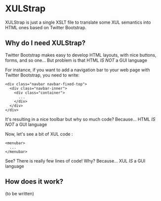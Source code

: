 XULStrap
========

XULStrap is just a single XSLT file to translate some XUL semantics into HTML ones based on Twitter Bootstrap.

Why do I need XULStrap?
-----------------------

Twitter Bootstrap makes easy to develop HTML layouts, with nice buttons, forms, and so one...
But problem is that HTML *IS NOT* a GUI language

For instance, if you want to add a navigation bar to your web page with Twitter Bootstrap, you need to write:

    <div class="navbar navbar-fixed-top">
      <div class="navbar-inner">
        <div class="container">
          ...
        </div>
      </div>
    </div>

It's resulting in a nice toolbar but why so much code? Because... HTML *IS NOT* a GUI language

Now, let's see a bit of XUL code :

    <menubar>
      ...
    </menubar>

See? There is really few lines of code! Why? Because... XUL *IS* a GUI language

How does it work?
-----------------

(to be written)
